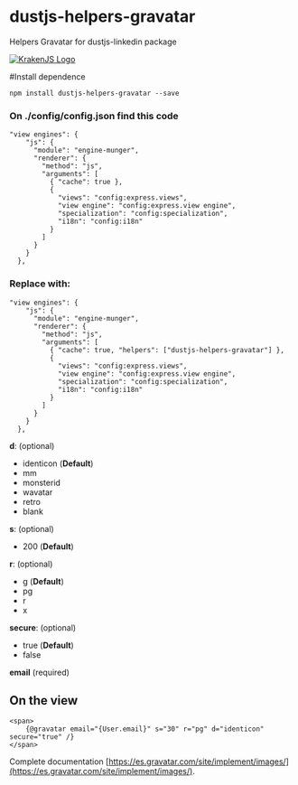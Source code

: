 dustjs-helpers-gravatar
=======================

Helpers Gravatar for dustjs-linkedin package

[![KrakenJS Logo](http://krakenjs.com/img/kraken.svg)](http://krakenjs.com/)

#Install dependence

    npm install dustjs-helpers-gravatar --save

### On ./config/config.json find this code

    "view engines": {
        "js": {
          "module": "engine-munger",
          "renderer": {
            "method": "js",
            "arguments": [
              { "cache": true },
              {
                "views": "config:express.views",
                "view engine": "config:express.view engine",
                "specialization": "config:specialization",
                "i18n": "config:i18n"
              }
            ]
          }
        }
      },


### Replace with:

    "view engines": {
        "js": {
          "module": "engine-munger",
          "renderer": {
            "method": "js",
            "arguments": [
              { "cache": true, "helpers": ["dustjs-helpers-gravatar"] },
              {
                "views": "config:express.views",
                "view engine": "config:express.view engine",
                "specialization": "config:specialization",
                "i18n": "config:i18n"
              }
            ]
          }
        }
      },

**d**: (optional)

* identicon (**Default**)
* mm
* monsterid
* wavatar
* retro
* blank

**s**: (optional)

* 200 (**Default**)

**r**: (optional)

* g (**Default**)
* pg
* r
* x

**secure**: (optional)

* true (**Default**)
* false

**email** (required)


## On the view

    <span>
        {@gravatar email="{User.email}" s="30" r="pg" d="identicon" secure="true" /}
    </span>

Complete documentation [https://es.gravatar.com/site/implement/images/](https://es.gravatar.com/site/implement/images/).
